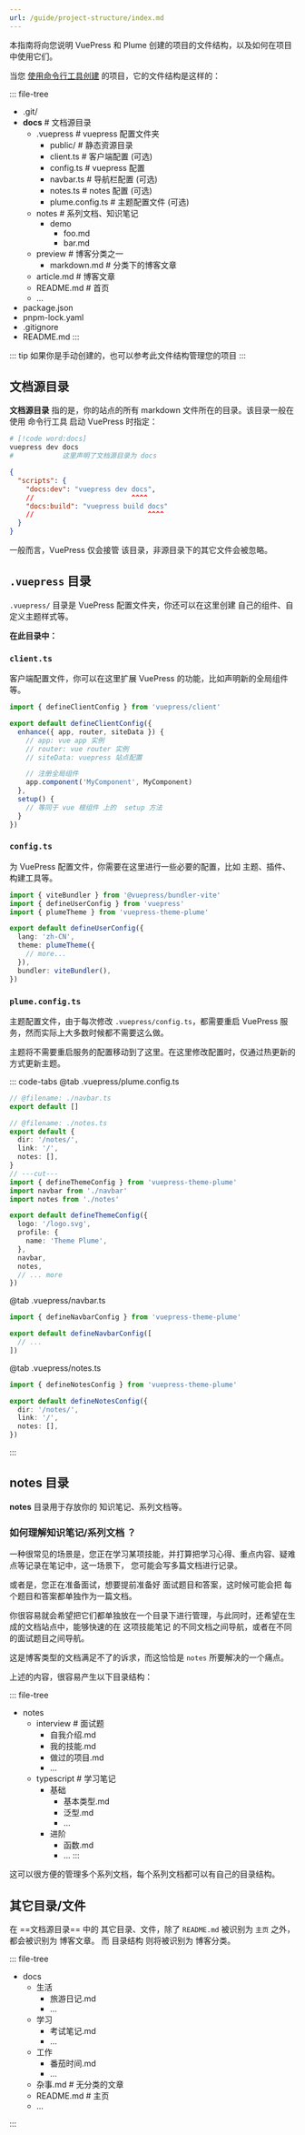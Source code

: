 ```yaml
---
url: /guide/project-structure/index.md
---
```

本指南将向您说明 VuePress 和 Plume 创建的项目的文件结构，以及如何在项目中使用它们。

当您 [使用命令行工具创建](./usage.md#命令行安装) 的项目，它的文件结构是这样的：

::: file-tree

* .git/
* **docs** # 文档源目录
  * .vuepress  # vuepress 配置文件夹
    * public/ # 静态资源目录
    * client.ts # 客户端配置 (可选)
    * config.ts # vuepress 配置
    * navbar.ts # 导航栏配置 (可选)
    * notes.ts # notes 配置 (可选)
    * plume.config.ts # 主题配置文件  (可选)
  * notes # 系列文档、知识笔记
    * demo
      * foo.md
      * bar.md
  * preview # 博客分类之一
    * markdown.md # 分类下的博客文章
  * article.md # 博客文章
  * README.md # 首页
  * …
* package.json
* pnpm-lock.yaml
* .gitignore
* README.md
  :::

::: tip 如果你是手动创建的，也可以参考此文件结构管理您的项目
:::

## 文档源目录

**文档源目录** 指的是，你的站点的所有 markdown 文件所在的目录。该目录一般在使用 命令行工具 启动 VuePress
时指定：

```sh
# [!code word:docs]
vuepress dev docs
#            这里声明了文档源目录为 docs
```

```json title="package.json"
{
  "scripts": {
    "docs:dev": "vuepress dev docs",
    //                        ^^^^
    "docs:build": "vuepress build docs"
    //                            ^^^^
  }
}
```

一般而言，VuePress 仅会接管 该目录，非源目录下的其它文件会被忽略。

## `.vuepress` 目录

`.vuepress/` 目录是 VuePress 配置文件夹，你还可以在这里创建 自己的组件、自定义主题样式等。

**在此目录中：**

### `client.ts`

客户端配置文件，你可以在这里扩展 VuePress 的功能，比如声明新的全局组件等。

```ts title=".vuepress/client.ts"
import { defineClientConfig } from 'vuepress/client'

export default defineClientConfig({
  enhance({ app, router, siteData }) {
    // app: vue app 实例
    // router: vue router 实例
    // siteData: vuepress 站点配置

    // 注册全局组件
    app.component('MyComponent', MyComponent)
  },
  setup() {
    // 等同于 vue 根组件 上的  setup 方法
  }
})
```

### `config.ts`

为 VuePress 配置文件，你需要在这里进行一些必要的配置，比如 主题、插件、构建工具等。

```ts title=".vuepress/config.ts" twoslash
import { viteBundler } from '@vuepress/bundler-vite'
import { defineUserConfig } from 'vuepress'
import { plumeTheme } from 'vuepress-theme-plume'

export default defineUserConfig({
  lang: 'zh-CN',
  theme: plumeTheme({
    // more...
  }),
  bundler: viteBundler(),
})
```

### `plume.config.ts`

主题配置文件，由于每次修改 `.vuepress/config.ts`，都需要重启 VuePress 服务，然而实际上大多数时候都不需要这么做。

主题将不需要重启服务的配置移动到了这里。在这里修改配置时，仅通过热更新的方式更新主题。

::: code-tabs
@tab .vuepress/plume.config.ts

```ts twoslash
// @filename: ./navbar.ts
export default []

// @filename: ./notes.ts
export default {
  dir: '/notes/',
  link: '/',
  notes: [],
}
// ---cut---
import { defineThemeConfig } from 'vuepress-theme-plume'
import navbar from './navbar'
import notes from './notes'

export default defineThemeConfig({
  logo: '/logo.svg',
  profile: {
    name: 'Theme Plume',
  },
  navbar,
  notes,
  // ... more
})
```

@tab .vuepress/navbar.ts

```ts twoslash
import { defineNavbarConfig } from 'vuepress-theme-plume'

export default defineNavbarConfig([
  // ...
])
```

@tab .vuepress/notes.ts

```ts twoslash
import { defineNotesConfig } from 'vuepress-theme-plume'

export default defineNotesConfig({
  dir: '/notes/',
  link: '/',
  notes: [],
})
```

:::

## notes 目录

**notes** 目录用于存放你的 知识笔记、系列文档等。

### 如何理解知识笔记/系列文档 ？

一种很常见的场景是，您正在学习某项技能，并打算把学习心得、重点内容、疑难点等记录在笔记中，这一场景下，
您可能会写多篇文档进行记录。

或者是，您正在准备面试，想要提前准备好 面试题目和答案，这时候可能会把 每个题目和答案都单独作为一篇文档。

你很容易就会希望把它们都单独放在一个目录下进行管理，与此同时，还希望在生成的文档站点中，能够快速的在
这项技能笔记 的不同文档之间导航，或者在不同的面试题目之间导航。

这是博客类型的文档满足不了的诉求，而这恰恰是 `notes` 所要解决的一个痛点。

上述的内容，很容易产生以下目录结构：

::: file-tree

* notes
  * interview  # 面试题
    * 自我介绍.md
    * 我的技能.md
    * 做过的项目.md
    * …
  * typescript # 学习笔记
    * 基础
      * 基本类型.md
      * 泛型.md
      * …
    * 进阶
      * 函数.md
      * …
        :::

这可以很方便的管理多个系列文档，每个系列文档都可以有自己的目录结构。

## 其它目录/文件

在 ==文档源目录== 中的 其它目录、文件，除了 `README.md` 被识别为 `主页` 之外，都会被识别为 博客文章。
而 目录结构 则将被识别为 博客分类。

::: file-tree

* docs
  * 生活
    * 旅游日记.md
    * …
  * 学习
    * 考试笔记.md
    * …
  * 工作
    * 番茄时间.md
    * …
  * 杂事.md  # 无分类的文章
  * README.md  # 主页
  * …

:::
